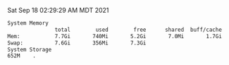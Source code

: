 Sat Sep 18 02:29:29 AM MDT 2021
```bash
System Memory
               total        used        free      shared  buff/cache   available
Mem:           7.7Gi       740Mi       5.2Gi       7.0Mi       1.7Gi       6.6Gi
Swap:          7.6Gi       356Mi       7.3Gi
System Storage
652M	.
```
